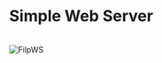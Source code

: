 <h1>Simple Web Server</h1><br>
<img src="https://github.com/filipusarif/Web-Server-Java/assets/116370829/fb2be41f-5f7a-4a81-ab6f-27521b47bd3b" alt="FilpWS"> 

